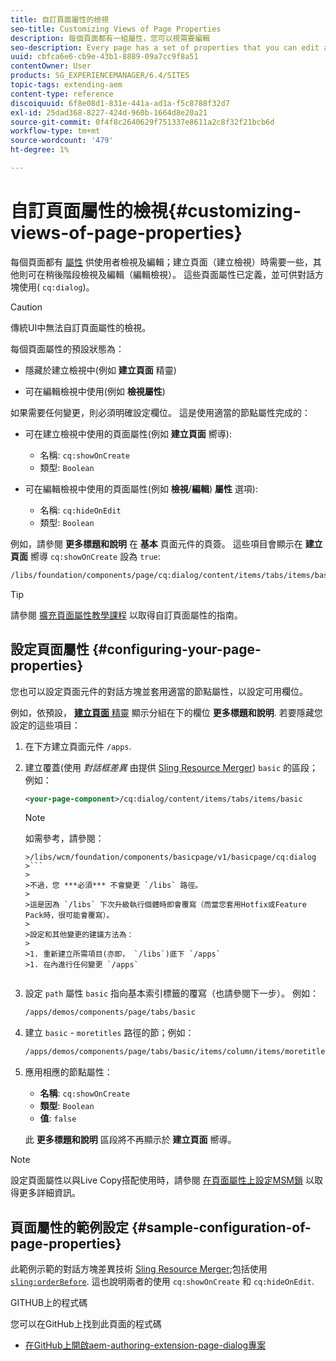 ```yaml
---
title: 自訂頁面屬性的檢視
seo-title: Customizing Views of Page Properties
description: 每個頁面都有一組屬性，您可以視需要編輯
seo-description: Every page has a set of properties that you can edit as required
uuid: cbfca6e6-cb9e-43b1-8889-09a7cc9f8a51
contentOwner: User
products: SG_EXPERIENCEMANAGER/6.4/SITES
topic-tags: extending-aem
content-type: reference
discoiquuid: 6f8e08d1-831e-441a-ad1a-f5c8788f32d7
exl-id: 25dad368-8227-424d-960b-1664d8e20a21
source-git-commit: 0f4f8c2640629f751337e8611a2c8f32f21bcb6d
workflow-type: tm+mt
source-wordcount: '479'
ht-degree: 1%

---
```


# 自訂頁面屬性的檢視{#customizing-views-of-page-properties}

每個頁面都有 [屬性](/help/sites-authoring/editing-page-properties.md) 供使用者檢視及編輯；建立頁面（建立檢視）時需要一些，其他則可在稍後階段檢視及編輯（編輯檢視）。 這些頁面屬性已定義，並可供對話方塊使用( `cq:dialog`)。

>[!CAUTION]
>
>傳統UI中無法自訂頁面屬性的檢視。

每個頁面屬性的預設狀態為：

* 隱藏於建立檢視中(例如 **建立頁面** 精靈)

* 可在編輯檢視中使用(例如 **檢視屬性**)

如果需要任何變更，則必須明確設定欄位。 這是使用適當的節點屬性完成的：

* 可在建立檢視中使用的頁面屬性(例如 **建立頁面** 嚮導):

   * 名稱: `cq:showOnCreate`
   * 類型: `Boolean`

* 可在編輯檢視中使用的頁面屬性(例如 **檢視**/**編輯**) **屬性** 選項):

   * 名稱: `cq:hideOnEdit`
   * 類型: `Boolean`

例如，請參閱 **更多標題和說明** 在 **基本** 頁面元件的頁簽。 這些項目會顯示在 **建立頁面** 嚮導 `cq:showOnCreate` 設為 `true`:

```xml
/libs/foundation/components/page/cq:dialog/content/items/tabs/items/basic/items/column/items/moretitles
```

>[!TIP]
>
>請參閱 [擴充頁面屬性教學課程](https://experienceleague.adobe.com/docs/experience-manager-learn/sites/developing/page-properties-technical-video-develop.html) 以取得自訂頁面屬性的指南。

## 設定頁面屬性 {#configuring-your-page-properties}

您也可以設定頁面元件的對話方塊並套用適當的節點屬性，以設定可用欄位。

例如，依預設， [**建立頁面** 精靈](/help/sites-authoring/managing-pages.md#creating-a-new-page) 顯示分組在下的欄位 **更多標題和說明**. 若要隱藏您設定的這些項目：

1. 在下方建立頁面元件 `/apps`.
1. 建立覆蓋(使用 *對話框差異* 由提供 [Sling Resource Merger](/help/sites-developing/sling-resource-merger.md)) `basic` 的區段；例如：

   ```xml
   <your-page-component>/cq:dialog/content/items/tabs/items/basic
   ```

   >[!NOTE]
   >
   >如需參考，請參閱：
   >
   >
   ```
   >/libs/wcm/foundation/components/basicpage/v1/basicpage/cq:dialog
   >```
   >
   >不過，您 ***必須*** 不會變更 `/libs` 路徑。
   >
   >這是因為 `/libs` 下次升級執行個體時即會覆寫（而當您套用Hotfix或Feature Pack時，很可能會覆寫）。
   >
   >設定和其他變更的建議方法為：
   >
   >1. 重新建立所需項目(亦即， `/libs`)底下 `/apps`
   >1. 在內進行任何變更 `/apps`


1. 設定 `path` 屬性 `basic` 指向基本索引標籤的覆寫（也請參閱下一步）。 例如：

   ```xml
   /apps/demos/components/page/tabs/basic
   ```

1. 建立 `basic` - `moretitles` 路徑的節；例如：

   ```xml
   /apps/demos/components/page/tabs/basic/items/column/items/moretitles
   ```

1. 應用相應的節點屬性：

   * **名稱**: `cq:showOnCreate`
   * **類型**: `Boolean`
   * **值**: `false`

   此 **更多標題和說明** 區段將不再顯示於 **建立頁面** 嚮導。

>[!NOTE]
>
>設定頁面屬性以與Live Copy搭配使用時，請參閱 [在頁面屬性上設定MSM鎖](/help/sites-developing/extending-msm.md#configuring-msm-locks-on-page-properties-touch-enabled-ui) 以取得更多詳細資訊。

## 頁面屬性的範例設定 {#sample-configuration-of-page-properties}

此範例示範的對話方塊差異技術 [Sling Resource Merger](/help/sites-developing/sling-resource-merger.md);包括使用 [`sling:orderBefore`](/help/sites-developing/sling-resource-merger.md#properties). 這也說明兩者的使用 `cq:showOnCreate` 和 `cq:hideOnEdit`.

GITHUB上的程式碼

您可以在GitHub上找到此頁面的程式碼

* [在GitHub上開啟aem-authoring-extension-page-dialog專案](https://github.com/Adobe-Marketing-Cloud/aem-authoring-extension-page-dialog)
